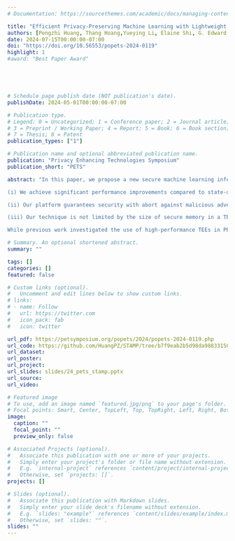 ```yaml
---
# Documentation: https://sourcethemes.com/academic/docs/managing-content/

title: "Efficient Privacy-Preserving Machine Learning with Lightweight Trusted Hardware"
authors: [Pengzhi Huang, Thang Hoang,Yueying Li, Elaine Shi, G. Edward Suh]
date: 2024-07-15T00:00:00-07:00
doi: "https://doi.org/10.56553/popets-2024-0119"
highlight: 1
#award: "Best Paper Award"





# Schedule page publish date (NOT publication's date).
publishDate: 2024-05-01T00:00:00-07:00

# Publication type.
# Legend: 0 = Uncategorized; 1 = Conference paper; 2 = Journal article;
# 3 = Preprint / Working Paper; 4 = Report; 5 = Book; 6 = Book section;
# 7 = Thesis; 8 = Patent
publication_types: ["1"]

# Publication name and optional abbreviated publication name.
publication: "Privacy Enhancing Technologies Symposium"
publication_short: "PETS"

abstract: "In this paper, we propose a new secure machine learning inference platform assisted by a small dedicated security processor, which will be easier to protect and deploy compared to today's TEEs integrated into high-performance processors. Our platform provides three main advantages over the state-of-the-art:

(i) We achieve significant performance improvements compared to state-of-the-art distributed Privacy-Preserving Machine Learning (PPML) protocols, with only a small security processor that is comparable to a discrete security chip such as the Trusted Platform Module (TPM) or on-chip security subsystems in SoCs similar to the Apple enclave processor. In the semi-honest setting with WAN/GPU, our scheme is 4X-63X faster than Falcon (PoPETs'21) and AriaNN (PoPETs'22) and 3.8X-12X more communication efficient. We achieve even higher performance improvements in the malicious setting.

(ii) Our platform guarantees security with abort against malicious adversaries under honest majority assumption.

(iii) Our technique is not limited by the size of secure memory in a TEE and can support high-capacity modern neural networks like ResNet18 and Transformer.

While previous work investigated the use of high-performance TEEs in PPML, this work represents the first to show that even tiny secure hardware with really limited performance can be leveraged to significantly speed-up distributed PPML protocols if the protocol can be carefully designed for lightweight trusted hardware."

# Summary. An optional shortened abstract.
summary: ""

tags: []
categories: []
featured: false

# Custom links (optional).
#   Uncomment and edit lines below to show custom links.
# links:
# - name: Follow
#   url: https://twitter.com
#   icon_pack: fab
#   icon: twitter

url_pdf: https://petsymposium.org/popets/2024/popets-2024-0119.php
url_code: https://github.com/HuangPZ/STAMP/tree/b7f9eab2b5d98da9883315075dd2a8066618a876
url_dataset: 
url_poster:
url_project:
url_slides: slides/24_pets_stamp.pptx
url_source:
url_video:

# Featured image
# To use, add an image named `featured.jpg/png` to your page's folder. 
# Focal points: Smart, Center, TopLeft, Top, TopRight, Left, Right, BottomLeft, Bottom, BottomRight.
image:
  caption: ""
  focal_point: ""
  preview_only: false

# Associated Projects (optional).
#   Associate this publication with one or more of your projects.
#   Simply enter your project's folder or file name without extension.
#   E.g. `internal-project` references `content/project/internal-project/index.md`.
#   Otherwise, set `projects: []`.
projects: []

# Slides (optional).
#   Associate this publication with Markdown slides.
#   Simply enter your slide deck's filename without extension.
#   E.g. `slides: "example"` references `content/slides/example/index.md`.
#   Otherwise, set `slides: ""`.
slides: ""
---
```

